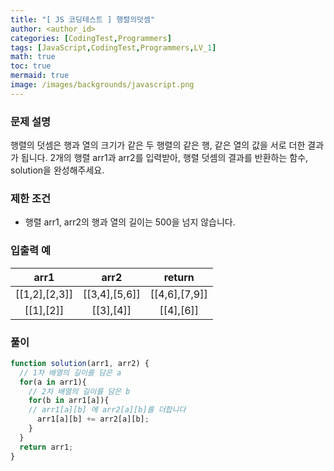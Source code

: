 ```yaml
---
title: "[ JS 코딩테스트 ] 행렬의덧셈"
author: <author_id>
categories: [CodingTest,Programmers]
tags: [JavaScript,CodingTest,Programmers,LV_1]
math: true
toc: true
mermaid: true
image: /images/backgrounds/javascript.png
---
```


### 문제 설명
행렬의 덧셈은 행과 열의 크기가 같은 두 행렬의 같은 행, 같은 열의 값을 서로 더한 결과가 됩니다. 2개의 행렬 arr1과 arr2를 입력받아, 행렬 덧셈의 결과를 반환하는 함수, solution을 완성해주세요.

### 제한 조건
- 행렬 arr1, arr2의 행과 열의 길이는 500을 넘지 않습니다.

### 입출력 예

|arr1|	arr2|	return|
|:--:|:--:|:--:|
|[[1,2],[2,3]]|	[[3,4],[5,6]]	|[[4,6],[7,9]]|
|[[1],[2]]	|[[3],[4]]	|[[4],[6]]|


### 풀이

```javascript
function solution(arr1, arr2) {
  // 1차 배열의 길이를 담은 a
  for(a in arr1){
    // 2차 배열의 길이를 담은 b
    for(b in arr1[a]){
    // arr1[a][b] 에 arr2[a][b]를 더합니다
      arr1[a][b] += arr2[a][b];
    }
  }
  return arr1;
}
```
